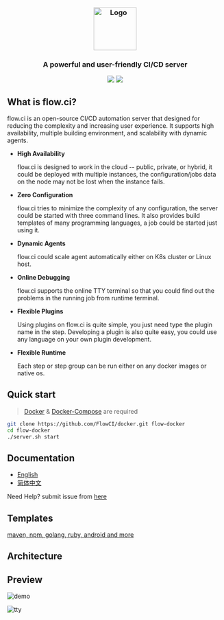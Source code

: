 <h3 align="center">
  <a href="https://flowci.github.io">
    <img src="https://github.com/FlowCI/docs/raw/master/src/logo.png" alt="Logo" width="100">
  </a>
</h3>

<h3 align="center">A powerful and user-friendly CI/CD server</h3>

<p align="center">
    <a href="https://github.com/FlowCI/docs/blob/master/LICENSE"><img src="https://img.shields.io/github/license/flowci/flow-core-x"></a>
    <a href="https://github.com/FlowCI/flow-core-x/releases/"><img src="https://img.shields.io/github/v/release/flowci/flow-core-x"></a>
</p>

## What is flow.ci?

flow.ci is an open-source CI/CD automation server that designed for reducing the complexity and increasing user experience. It supports high availability, multiple building environment, and scalability with dynamic agents.

- __High Availability__

    flow.ci is designed to work in the cloud -- public, private, or hybrid, it could be deployed with multiple instances, the configuration/jobs data on the node may not be lost when the instance fails.

- __Zero Configuration__

    flow.ci tries to minimize the complexity of any configuration, the server could be started with three command lines. It also provides build templates of many programming languages, a job could be started just using it.

- __Dynamic Agents__

    flow.ci could scale agent automatically either on K8s cluster or Linux host.

- __Online Debugging__
    
    flow.ci supports the online TTY terminal so that you could find out the problems in the running job from runtime terminal.

- __Flexible Plugins__

    Using plugins on flow.ci is quite simple, you just need type the plugin name in the step. Developing a plugin is also quite easy, you could use any language on your own plugin development. 

- __Flexible Runtime__ 
  
    Each step or step group can be run either on any docker images or native os.

## Quick start

> [Docker](https://docs.docker.com/install/) & [Docker-Compose](https://docs.docker.com/compose/install/) are required

```bash
git clone https://github.com/FlowCI/docker.git flow-docker
cd flow-docker
./server.sh start
```

## Documentation

+ [English](https://github.com/FlowCI/docs/tree/master/en/index.md) 
+ [简体中文](https://github.com/FlowCI/docs/tree/master/cn/index.md)

Need Help? submit issue from [here](https://github.com/FlowCI/docs/issues)


## Templates

[maven, npm, golang, ruby, android and more](https://github.com/FlowCI/templates)

## Architecture



## Preview

![demo](https://github.com/FlowCI/docs/raw/master/src/demo.gif)

![tty](https://github.com/FlowCI/docs/raw/master/src/step_tty.gif)
